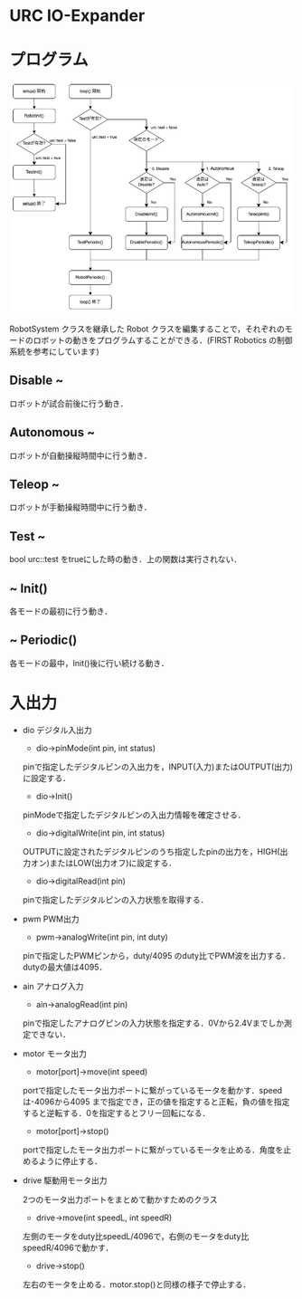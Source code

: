 # URC IO-Expander

# プログラム

![プログラムの動き](img/URC_Program.png)

RobotSystem クラスを継承した Robot クラスを編集することで，それぞれのモードのロボットの動きをプログラムすることができる．(FIRST Robotics の制御系統を参考にしています)

## Disable ~

ロボットが試合前後に行う動き．

## Autonomous ~

ロボットが自動操縦時間中に行う動き．

## Teleop ~

ロボットが手動操縦時間中に行う動き．

## Test ~

bool urc::test をtrueにした時の動き．上の関数は実行されない．

## ~ Init()

各モードの最初に行う動き．

## ~ Periodic()

各モードの最中，Init()後に行い続ける動き．

# 入出力

- dio デジタル入出力

    - dio->pinMode(int pin, int status)

    pinで指定したデジタルピンの入出力を，INPUT(入力)またはOUTPUT(出力)に設定する．

    - dio->Init()

    pinModeで指定したデジタルピンの入出力情報を確定させる．

    - dio->digitalWrite(int pin, int status)

    OUTPUTに設定されたデジタルピンのうち指定したpinの出力を，HIGH(出力オン)またはLOW(出力オフ)に設定する．

    - dio->digitalRead(int pin)

    pinで指定したデジタルピンの入力状態を取得する．

- pwm PWM出力

    - pwm->analogWrite(int pin, int duty)

    pinで指定したPWMピンから，duty/4095 のduty比でPWM波を出力する．dutyの最大値は4095．

- ain アナログ入力

    - ain->analogRead(int pin)

    pinで指定したアナログピンの入力状態を指定する．0Vから2.4Vまでしか測定できない．

- motor モータ出力

    - motor[port]->move(int speed)

    portで指定したモータ出力ポートに繋がっているモータを動かす．speedは-4096から4095 まで指定でき，正の値を指定すると正転，負の値を指定すると逆転する．0を指定するとフリー回転になる．

    - motor[port]->stop()

    portで指定したモータ出力ポートに繋がっているモータを止める．角度を止めるように停止する．

- drive 駆動用モータ出力

    2つのモータ出力ポートをまとめて動かすためのクラス

    - drive->move(int speedL, int speedR)

    左側のモータをduty比speedL/4096で，右側のモータをduty比speedR/4096で動かす．

    - drive->stop()

    左右のモータを止める．motor.stop()と同様の様子で停止する．
